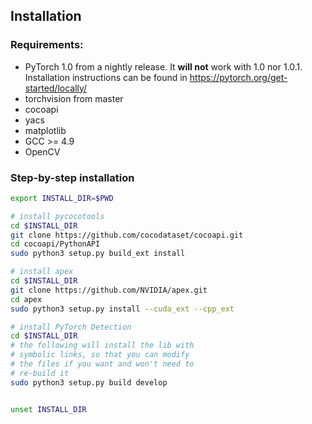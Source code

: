 ## Installation

### Requirements:
- PyTorch 1.0 from a nightly release. It **will not** work with 1.0 nor 1.0.1. Installation instructions can be found in https://pytorch.org/get-started/locally/
- torchvision from master
- cocoapi
- yacs
- matplotlib
- GCC >= 4.9
- OpenCV

### Step-by-step installation

```bash
export INSTALL_DIR=$PWD

# install pycocotools
cd $INSTALL_DIR
git clone https://github.com/cocodataset/cocoapi.git
cd cocoapi/PythonAPI
sudo python3 setup.py build_ext install

# install apex
cd $INSTALL_DIR
git clone https://github.com/NVIDIA/apex.git
cd apex
sudo python3 setup.py install --cuda_ext --cpp_ext

# install PyTorch Detection
cd $INSTALL_DIR
# the following will install the lib with
# symbolic links, so that you can modify
# the files if you want and won't need to
# re-build it
sudo python3 setup.py build develop


unset INSTALL_DIR
```
